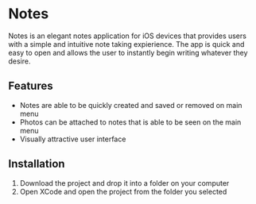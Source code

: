 # Notes
Notes is an elegant notes application for iOS devices that provides users with a simple and 
intuitive note taking expierience. The app is quick and easy to open and allows the user to instantly
begin writing whatever they desire.

## Features
  - Notes are able to be quickly created and saved or removed on main menu
  - Photos can be attached to notes that is able to be seen on the main menu
  - Visually attractive user interface



## Installation
  1. Download the project and drop it into a folder on your computer
  2. Open XCode and open the project from the folder you selected
